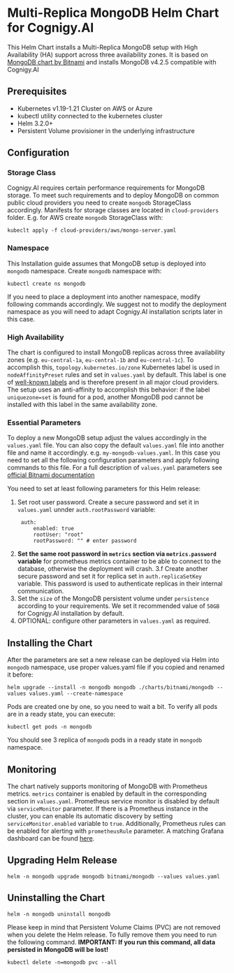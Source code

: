# Multi-Replica MongoDB Helm Chart for Cognigy.AI
This Helm Chart installs a Multi-Replica MongoDB setup with High Availability (HA) support across three availability zones. It is based on [MongoDB chart by Bitnami](https://github.com/bitnami/charts/tree/master/bitnami/mongodb) and installs MongoDB v4.2.5 compatible with Cognigy.AI

## Prerequisites
- Kubernetes v1.19-1.21 Cluster on AWS or Azure 
- kubectl utility connected to the kubernetes cluster
- Helm 3.2.0+
- Persistent Volume provisioner in the underlying infrastructure

## Configuration 
### Storage Class
Cognigy.AI requires certain performance requirements for MongoDB storage. To meet such requirements and to deploy MongoDB on common public cloud providers you need to create `mongodb` StorageClass accordingly. Manifests for storage classes are located in `cloud-providers` folder. E.g. for AWS create `mongodb` StorageClass with:
   ```
   kubeclt apply -f cloud-providers/aws/mongo-server.yaml
   ```
### Namespace
This Installation guide assumes that MongoDB setup is deployed into `mongodb` namespace. Create `mongodb` namespace with:
```
kubectl create ns mongodb
```
If you need to place a deployment into another namespace, modify following commands accordingly. We suggest not to modify the deployment namespace as you will need to adapt Cognigy.AI installation scripts later in this case.

### High Availability
The chart is configured to install MongoDB replicas across three availability zones (e.g. `eu-central-1a`, `eu-central-1b` and `eu-central-1c`). To accomplish this, `topology.kubernetes.io/zone` Kubernetes label is used in `nodeAffinityPreset` rules and set in `values.yaml` by default. This label is one of [well-known labels](https://kubernetes.io/docs/reference/labels-annotations-taints/#topologykubernetesiozone) and is therefore present in all major cloud providers. The setup uses an anti-affinity to accomplish this behavior: if the label `uniquezone=set` is found for a pod, another MongoDB pod cannot be installed with this label in the same availability zone.

### Essential Parameters
To deploy a new MongoDB setup adjust the values accordingly in the `values.yaml` file. You can also copy the default `values.yaml` file into another file and name it accordingly. e.g. `my-mongodb-values.yaml`. In this case you need to set all the following configuration parameters and apply following commands to this file. For a full description of `values.yaml` parameters see [official Bitnami documentation](https://github.com/bitnami/charts/tree/master/bitnami/mongodb)

You need to set at least following parameters for this Helm release:
1. Set root user password. Create a secure password and set it in `values.yaml` unnder `auth.rootPassword` variable:
   ```
    auth:
        enabled: true
        rootUser: "root"
        rootPassword: "" # enter password

   ```
2. **Set the same root password in `metrics` section via `metrics.password` variable** for prometheus metrics container to be able to connect to the database, otherwise the deployment will crash.
3.f Create another secure password and set it for replica set in `auth.replicaSetKey` variable. This password is used to authenticate replicas in their internal communication.
4. Set the `size` of the MongoDB persistent volume under `persistence` according to your requirements. We set it recommended value of `50GB` for Cognigy.AI installation by default.
5. OPTIONAL: configure other parameters in `values.yaml` as required. 

## Installing the Chart
After the parameters are set a new release can be deployed via Helm into `mongodb` namespace, use proper values.yaml file if you copied and renamed it before:
```
helm upgrade --install -n mongodb mongodb ./charts/bitnami/mongodb --values values.yaml --create-namespace
```
Pods are created one by one, so you need to wait a bit. To verify all pods are in a ready state, you can execute:
```
kubectl get pods -n mongodb
```
You should see 3 replica of `mongodb` pods in a ready state in `mongodb` namespace.

## Monitoring
The chart natively supports monitoring of MongoDB with Prometheus metrics. `metrics` container is enabled by default in the corresponding section in `values.yaml`. Prometheus service monitor is disabled by default via `serviceMonitor` parameter. If there is a Prometheus instance in the cluster, you can enable its automatic discovery by setting `serviceMonitor.enabled` variable to `true`. Additionally, Prometheus rules can be enabled for alerting with `prometheusRule` parameter. A matching Grafana dashboard can be found [here](https://grafana.com/grafana/dashboards/7353).

## Upgrading Helm Release
```
helm -n mongodb upgrade mongodb bitnami/mongodb --values values.yaml
```

## Uninstalling the Chart
```
helm -n mongodb uninstall mongodb
```
Please keep in mind that Persistent Volume Claims (PVC) are not removed when you delete the Helm release. To fully remove them you need to run the following command. **IMPORTANT: If you run this command, all data persisted in MongoDB will be lost!**
```
kubectl delete -n=mongodb pvc --all
```
